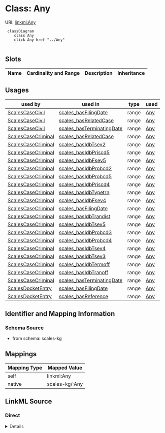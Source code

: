 

# Class: Any



URI: [linkml:Any](https://w3id.org/linkml/Any)






```mermaid
 classDiagram
    class Any
    click Any href "../Any"
      
```




<!-- no inheritance hierarchy -->


## Slots

| Name | Cardinality and Range | Description | Inheritance |
| ---  | --- | --- | --- |





## Usages

| used by | used in | type | used |
| ---  | --- | --- | --- |
| [ScalesCaseCivil](../classes/ScalesCaseCivil.md) | [scales_hasFilingDate](../slots/scales_hasFilingDate.md) | range | [Any](../classes/Any.md) |
| [ScalesCaseCivil](../classes/ScalesCaseCivil.md) | [scales_hasRelatedCase](../slots/scales_hasRelatedCase.md) | range | [Any](../classes/Any.md) |
| [ScalesCaseCivil](../classes/ScalesCaseCivil.md) | [scales_hasTerminatingDate](../slots/scales_hasTerminatingDate.md) | range | [Any](../classes/Any.md) |
| [ScalesCaseCriminal](../classes/ScalesCaseCriminal.md) | [scales_hasRelatedCase](../slots/scales_hasRelatedCase.md) | range | [Any](../classes/Any.md) |
| [ScalesCaseCriminal](../classes/ScalesCaseCriminal.md) | [scales_hasIdbTsev2](../slots/scales_hasIdbTsev2.md) | range | [Any](../classes/Any.md) |
| [ScalesCaseCriminal](../classes/ScalesCaseCriminal.md) | [scales_hasIdbPriscd5](../slots/scales_hasIdbPriscd5.md) | range | [Any](../classes/Any.md) |
| [ScalesCaseCriminal](../classes/ScalesCaseCriminal.md) | [scales_hasIdbFsev5](../slots/scales_hasIdbFsev5.md) | range | [Any](../classes/Any.md) |
| [ScalesCaseCriminal](../classes/ScalesCaseCriminal.md) | [scales_hasIdbProbcd2](../slots/scales_hasIdbProbcd2.md) | range | [Any](../classes/Any.md) |
| [ScalesCaseCriminal](../classes/ScalesCaseCriminal.md) | [scales_hasIdbProbcd5](../slots/scales_hasIdbProbcd5.md) | range | [Any](../classes/Any.md) |
| [ScalesCaseCriminal](../classes/ScalesCaseCriminal.md) | [scales_hasIdbPriscd4](../slots/scales_hasIdbPriscd4.md) | range | [Any](../classes/Any.md) |
| [ScalesCaseCriminal](../classes/ScalesCaseCriminal.md) | [scales_hasIdbTypetrn](../slots/scales_hasIdbTypetrn.md) | range | [Any](../classes/Any.md) |
| [ScalesCaseCriminal](../classes/ScalesCaseCriminal.md) | [scales_hasIdbFsev4](../slots/scales_hasIdbFsev4.md) | range | [Any](../classes/Any.md) |
| [ScalesCaseCriminal](../classes/ScalesCaseCriminal.md) | [scales_hasFilingDate](../slots/scales_hasFilingDate.md) | range | [Any](../classes/Any.md) |
| [ScalesCaseCriminal](../classes/ScalesCaseCriminal.md) | [scales_hasIdbTrandist](../slots/scales_hasIdbTrandist.md) | range | [Any](../classes/Any.md) |
| [ScalesCaseCriminal](../classes/ScalesCaseCriminal.md) | [scales_hasIdbTsev5](../slots/scales_hasIdbTsev5.md) | range | [Any](../classes/Any.md) |
| [ScalesCaseCriminal](../classes/ScalesCaseCriminal.md) | [scales_hasIdbProbcd3](../slots/scales_hasIdbProbcd3.md) | range | [Any](../classes/Any.md) |
| [ScalesCaseCriminal](../classes/ScalesCaseCriminal.md) | [scales_hasIdbProbcd4](../slots/scales_hasIdbProbcd4.md) | range | [Any](../classes/Any.md) |
| [ScalesCaseCriminal](../classes/ScalesCaseCriminal.md) | [scales_hasIdbTsev4](../slots/scales_hasIdbTsev4.md) | range | [Any](../classes/Any.md) |
| [ScalesCaseCriminal](../classes/ScalesCaseCriminal.md) | [scales_hasIdbTsev3](../slots/scales_hasIdbTsev3.md) | range | [Any](../classes/Any.md) |
| [ScalesCaseCriminal](../classes/ScalesCaseCriminal.md) | [scales_hasIdbTermoff](../slots/scales_hasIdbTermoff.md) | range | [Any](../classes/Any.md) |
| [ScalesCaseCriminal](../classes/ScalesCaseCriminal.md) | [scales_hasIdbTranoff](../slots/scales_hasIdbTranoff.md) | range | [Any](../classes/Any.md) |
| [ScalesCaseCriminal](../classes/ScalesCaseCriminal.md) | [scales_hasTerminatingDate](../slots/scales_hasTerminatingDate.md) | range | [Any](../classes/Any.md) |
| [ScalesDocketEntry](../classes/ScalesDocketEntry.md) | [scales_hasFilingDate](../slots/scales_hasFilingDate.md) | range | [Any](../classes/Any.md) |
| [ScalesDocketEntry](../classes/ScalesDocketEntry.md) | [scales_hasReference](../slots/scales_hasReference.md) | range | [Any](../classes/Any.md) |






## Identifier and Mapping Information







### Schema Source


* from schema: scales-kg




## Mappings

| Mapping Type | Mapped Value |
| ---  | ---  |
| self | linkml:Any |
| native | scales-kg/:Any |







## LinkML Source

<!-- TODO: investigate https://stackoverflow.com/questions/37606292/how-to-create-tabbed-code-blocks-in-mkdocs-or-sphinx -->

### Direct

<details>
```yaml
name: Any
from_schema: scales-kg
class_uri: linkml:Any

```
</details>

### Induced

<details>
```yaml
name: Any
from_schema: scales-kg
class_uri: linkml:Any

```
</details>